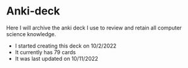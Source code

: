 # Anki-deck

Here I will archive the anki deck I use to review and retain all computer science knowledge.

- I started creating this deck on 10/2/2022
- It currently has 79 cards
- It was last updated on 10/11/2022
